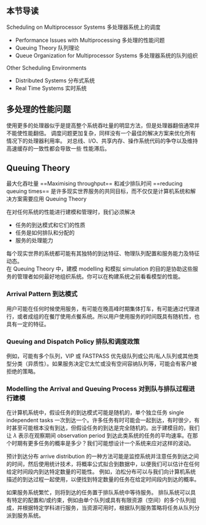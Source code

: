 ## 本节导读

Scheduling on Multiprocessor Systems 多处理器系统上的调度
- Performance Issues with Multiprocessing 多处理的性能问题
- Queuing Theory 队列理论
- Queue Organization for Multiprocessor Systems 多处理器系统的队列组织

Other Scheduling Environments 
- Distributed Systems 分布式系统
- Real Time Systems 实时系统


## 多处理的性能问题 

使用更多的处理器似乎是提高整个系统吞吐量的明显方法，但是处理器翻倍通常并不能使性能翻倍。
调度问题更加复杂，同样没有一个最佳的解决方案来优化所有情况下的处理器利用率。
对总线、I/O、共享内存、操作系统代码的争夺以及维持高速缓存的一致性都会导致一些 性能滞后。

## Queuing Theory

最大化吞吐量 ==Maximising throughput== 和减少排队时间 ==reducing queuing times== 是许多现实世界服务的共同目标，而不仅仅是计算机系统和解决方案需要应用 Queuing Theory

在对任何系统的性能进行建模和管理时，我们必须解决  
- 任务的到达模式和它们的性质 
- 任务是如何排队和分配的 
- 服务的处理能力

每个现实世界的系统都可能有其独特的到达特征、物理队列配置和服务能力及特征动态。  
在 Queuing Theory 中，建模 modelling 和模拟 simulation 的目的是协助这些服务的管理者如何最好地组织系统。你可以在构建系统之前看看模型的性能。

### Arrival Pattern 到达模式

用户可能在任何时候使用服务，有可能在晚高峰时期集体打车，有可能通过代理进行，或者成组的在餐厅使用点餐系统。所以用户使用服务的时间既具有随机性，也具有一定的特征。

### Queuing and Dispatch Policy 排队和调度政策
例如，可能有多个队列，VIP 或 FASTPASS 优先级队列或公共/私人队列或其他类型分类（异质性）。如果服务决定它太忙或没有空间容纳队列等，可能会有客户被拒绝的策略。

### Modelling the Arrival and Queuing Process 对到队与排队过程进行建模

在计算机系统中，假设任务的到达模式可能是随机的，单个独立任务 single independent tasks 一次到达一个。许多任务有时可能会一起到达，有时很少，有时甚至可能根本没有到达，但假设任务的到达是完全随机的。出于建模目的，我们让 $\lambda$ 表示在观察期间 observation period 到达此类系统的任务的平均速率。在那个时期有更多任务的概率是多少？我们可能想设计一个系统来应对这样的波动。


预计到达分布 arrive distribution 的一种方法可能是监控系统并注意任务到达之间的时间，然后使用统计技术，将概率公式拟合到数据中，以便我们可以估计在任何给定时间段内到达特定数量的可能性。
例如，泊松分布可以与我们向计算机系统描述的到达过程一起使用，以便找到特定数量的任务在给定时间段内到达的概率。

如果服务系统繁忙，则将到达的任务置于排队系统中等待服务。
排队系统可以具有特定的配置和/或约束，例如由单个队列或具有有限资源（空间）的多个队列组成，并根据特定学科进行服务，当资源可用时，根据队列服务策略将任务从队列分派到服务系统。

